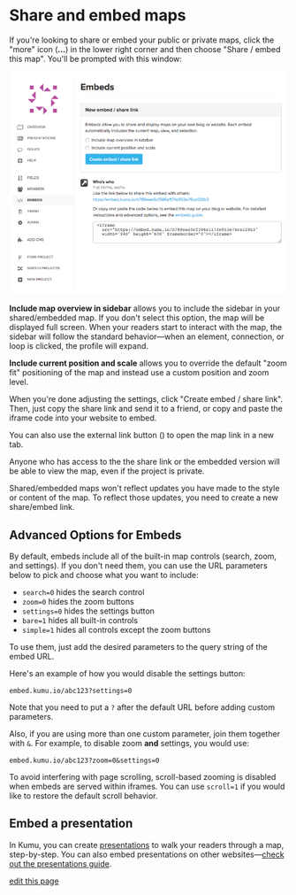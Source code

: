 # Share and embed maps

If you're looking to share or embed your public or private maps, click the "more" icon (**...**) in the lower right corner and then choose "Share / embed this map". You'll be prompted with this window:

<img class="img-responsive" src="/images/embed-modal.png" />

**Include map overview in sidebar** allows you to include the sidebar in your shared/embedded map. If you don't select this option, the map will be displayed full screen. When your readers start to interact with the map, the sidebar will follow the standard behavior&mdash;when an element, connection, or loop is clicked, the profile will expand.

**Include current position and scale** allows you to override the default "zoom fit" positioning of the map and instead use a custom position and zoom level.

When you're done adjusting the settings, click "Create embed / share link". Then, just copy the share link and send it to a friend, or copy and paste the iframe code into your website to embed.

You can also use the external link button (<i class="fa fa-external-link-square"></i>) to open the map link in a new tab.

<p class="alert alert-warning">
Anyone who has access to the the share link or the embedded version will be able to view the map, even if the project is private.
</p>

<p class="alert alert-warning">
Shared/embedded maps won't reflect updates you have made to the style or content of the map. To reflect those updates, you need to create a new share/embed link.
</p>

## Advanced Options for Embeds

By default, embeds include all of the built-in map controls (search, zoom, and settings). If you don't need them, you can use the URL parameters below to pick and choose what you want to include:

- `search=0` hides the search control
- `zoom=0` hides the zoom buttons
- `settings=0` hides the settings button
- `bare=1` hides all built-in controls
- `simple=1` hides all controls except the zoom buttons

To use them, just add the desired parameters to the query string of the embed URL.

Here's an example of how you would disable the settings button:

```
embed.kumu.io/abc123?settings=0
```

Note that you need to put a `?` after the default URL before adding custom parameters.

Also, if you are using more than one custom parameter, join them together with `&`. For example, to disable zoom **and** settings, you would use:

```
embed.kumu.io/abc123?zoom=0&settings=0
```

To avoid interfering with page scrolling, scroll-based zooming is disabled when embeds are served within iframes. You can use `scroll=1` if you would like to restore the default scroll behavior.

## Embed a presentation

In Kumu, you can create [presentations](/guides/presentations.md) to walk your readers through a map, step-by-step. You can also embed presentations on other websites—[check out the presentations guide](/guides/presentations.md#embed-a-presentation).


<span class="edit-link"><a href="https://github.com/kumu/docs/blob/master/guides/share-and-embed.md" target="_blank"><i class="fa fa-github"></i> edit this page</a></span>
